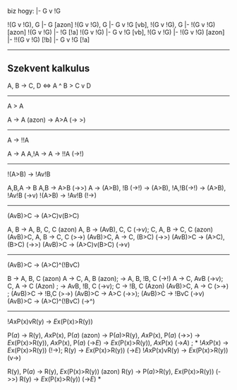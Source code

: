 biz hogy: |- G v !G

!(G v !G), G |- G [azon]
!(G v !G), G |- G v !G [vb], !(G v !G), G |- !(G v !G) [azon]
!(G v !G) |- !G [!a]
!(G v !G) |- G v !G [vb], !(G v !G) |- !(G v !G) [azon]
|- !!(G v !G) [!b]
|- G v !G [!a]

----

## Szekvent kalkulus

A, B -> C, D <=> A ^ B > C v D

---
A > A

A -> A (azon)
-> A>A (-> >)

---
A -> !!A

A -> A
A,!A -> 
A -> !!A (->!)

---
!(A>B) -> !Av!B

A,B,A -> B
A,B -> A>B (->>)
A -> (A>B), !B (->!)
-> (A>B), !A,!B(->!)
-> (A>B), !Av!B (->v)
!(A>B) -> !Av!B (!->)

---
(AvB)>C -> (A>C)v(B>C)

A, B -> A, B, C, C (azon)
A, B -> (AvB), C, C (->v);    C, A, B -> C, C (azon)
(AvB)>C, A, B -> C, C (>->)
(AvB)>C, A -> C, (B>C) (->>)
(AvB)>C -> (A>C), (B>C) (->>)
(AvB)>C -> (A>C)v(B>C) (->v) 

---
(AvB)>C -> (A>C)^(!BvC)

B -> A, B, C (azon)
A -> C, A, B (azon);  -> A, B, !B, C (->!)
A -> C, AvB (->v); C, A -> C (Azon) ; -> AvB, !B, C (->v); C -> !B, C (Azon)
(AvB)>C, A -> C (>->) ;  (AvB)>C -> !B,C (>->)
(AvB)>C -> A>C (->>); (AvB)>C -> !BvC (->v)
(AvB)>C -> (A>C)^(!BvC) (->^)

---
!*A*xP(x)vR(y) -> *E*x(P(x)>R(y))

P(*a*) -> R(y), *A*xP(x), P(*a*) (azon)
-> P(*a*)>R(y), *A*xP(x), P(*a*) (->>)
-> *E*x(P(x)>R(y)), *A*xP(x), P(*a*) (->*E*)
-> *E*x(P(x)>R(y)), *A*xP(x) (->*A*) ; \*
!*A*xP(x) -> *E*x(P(x)>R(y)) (!->); R(y) -> *E*x(P(x)>R(y)) (->*E*)
!*A*xP(x)vR(y) -> *E*x(P(x)>R(y)) (v->)

R(y), P(*a*) -> R(y), *E*x(P(x)>R(y)) (azon)
R(y) -> P(*a*)>R(y), *E*x(P(x)>R(y)) (->>)
R(y) -> *E*x(P(x)>R(y)) (->*E*)
\*
